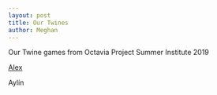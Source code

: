 ```yaml
---
layout: post
title: Our Twines
author: Meghan
---
```


Our Twine games from Octavia Project Summer Institute 2019

<!--more-->

[Alex](http://octaviaproject.org/stories/Alex.html)

Aylín

